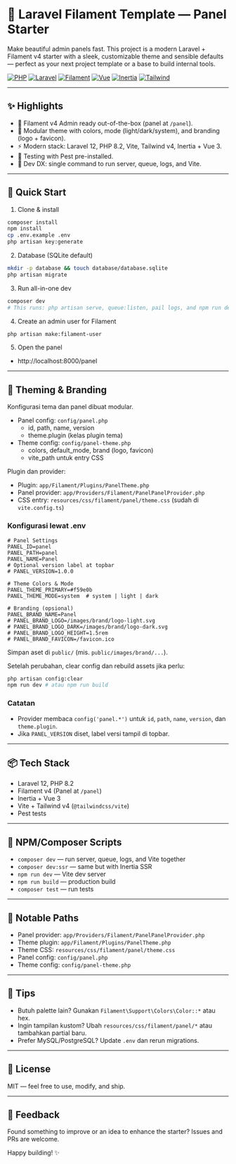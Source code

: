  # 🚀 Laravel Filament Template — Panel Starter

 Make beautiful admin panels fast. This project is a modern Laravel + Filament v4 starter with a sleek, customizable theme and sensible defaults — perfect as your next project template or a base to build internal tools.

 <p align="left">
   <a href="https://www.php.net/releases/8.2/en.php"><img alt="PHP" src="https://img.shields.io/badge/PHP-%5E8.2-777BB4?logo=php&logoColor=white"></a>
   <a href="https://laravel.com"><img alt="Laravel" src="https://img.shields.io/badge/Laravel-12-FF2D20?logo=laravel&logoColor=white"></a>
   <a href="https://filamentphp.com"><img alt="Filament" src="https://img.shields.io/badge/Filament-4-00B5D8"></a>
   <a href="https://vuejs.org"><img alt="Vue" src="https://img.shields.io/badge/Vue-3-42B883?logo=vue.js&logoColor=white"></a>
   <a href="https://inertiajs.com"><img alt="Inertia" src="https://img.shields.io/badge/Inertia-v2-9553E9"></a>
   <a href="https://tailwindcss.com"><img alt="Tailwind" src="https://img.shields.io/badge/Tailwind-v4-38BDF8?logo=tailwindcss&logoColor=white"></a>
 </p>

 ---

 ## ✨ Highlights
 - 🧩 Filament v4 Admin ready out-of-the-box (panel at `/panel`).
 - 🎨 Modular theme with colors, mode (light/dark/system), and branding (logo + favicon).
 - ⚡ Modern stack: Laravel 12, PHP 8.2, Vite, Tailwind v4, Inertia + Vue 3.
 - 🧪 Testing with Pest pre-installed.
 - 🧭 Dev DX: single command to run server, queue, logs, and Vite.

 ---

 ## 🔧 Quick Start

 1) Clone & install
 ```bash
 composer install
 npm install
 cp .env.example .env
 php artisan key:generate
 ```

 2) Database (SQLite default)
 ```bash
 mkdir -p database && touch database/database.sqlite
 php artisan migrate
 ```

 3) Run all-in-one dev
 ```bash
 composer dev
 # This runs: php artisan serve, queue:listen, pail logs, and npm run dev
 ```

 4) Create an admin user for Filament
 ```bash
 php artisan make:filament-user
 ```

 5) Open the panel
 - http://localhost:8000/panel

 ---

 ## 🎨 Theming & Branding
 Konfigurasi tema dan panel dibuat modular.

 - Panel config: `config/panel.php`
   - id, path, name, version
   - theme.plugin (kelas plugin tema)
 - Theme config: `config/panel-theme.php`
   - colors, default_mode, brand (logo, favicon)
   - vite_path untuk entry CSS

 Plugin dan provider:
 - Plugin: `app/Filament/Plugins/PanelTheme.php`
 - Panel provider: `app/Providers/Filament/PanelPanelProvider.php`
 - CSS entry: `resources/css/filament/panel/theme.css` (sudah di `vite.config.ts`)

 ### Konfigurasi lewat .env
 ```env
 # Panel Settings
 PANEL_ID=panel
 PANEL_PATH=panel
 PANEL_NAME=Panel
 # Optional version label at topbar
 # PANEL_VERSION=1.0.0

 # Theme Colors & Mode
 PANEL_THEME_PRIMARY=#f59e0b
 PANEL_THEME_MODE=system  # system | light | dark

 # Branding (opsional)
 PANEL_BRAND_NAME=Panel
 # PANEL_BRAND_LOGO=/images/brand/logo-light.svg
 # PANEL_BRAND_LOGO_DARK=/images/brand/logo-dark.svg
 # PANEL_BRAND_LOGO_HEIGHT=1.5rem
 # PANEL_BRAND_FAVICON=/favicon.ico
 ```
 Simpan aset di `public/` (mis. `public/images/brand/...`).

 Setelah perubahan, clear config dan rebuild assets jika perlu:
 ```bash
 php artisan config:clear
 npm run dev # atau npm run build
 ```

 ### Catatan
 - Provider membaca `config('panel.*')` untuk `id`, `path`, `name`, `version`, dan `theme.plugin`.
 - Jika `PANEL_VERSION` diset, label versi tampil di topbar.

 ---

 ## 📦 Tech Stack
 - Laravel 12, PHP 8.2
 - Filament v4 (Panel at `/panel`)
 - Inertia + Vue 3
 - Vite + Tailwind v4 (`@tailwindcss/vite`)
 - Pest tests

 ---

 ## 🧰 NPM/Composer Scripts
 - `composer dev` — run server, queue, logs, and Vite together
 - `composer dev:ssr` — same but with Inertia SSR
 - `npm run dev` — Vite dev server
 - `npm run build` — production build
 - `composer test` — run tests

 ---

 ## 📁 Notable Paths
 - Panel provider: `app/Providers/Filament/PanelPanelProvider.php`
 - Theme plugin: `app/Filament/Plugins/PanelTheme.php`
 - Theme CSS: `resources/css/filament/panel/theme.css`
 - Panel config: `config/panel.php`
 - Theme config: `config/panel-theme.php`

 ---

 ## 🙌 Tips
 - Butuh palette lain? Gunakan `Filament\Support\Colors\Color::*` atau hex.
 - Ingin tampilan kustom? Ubah `resources/css/filament/panel/*` atau tambahkan partial baru.
 - Prefer MySQL/PostgreSQL? Update `.env` dan rerun migrations.

 ---

 ## 📝 License
 MIT — feel free to use, modify, and ship.

 ---

 ## 💬 Feedback
 Found something to improve or an idea to enhance the starter? Issues and PRs are welcome.

 Happy building! ✨
